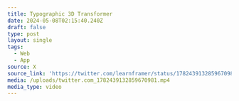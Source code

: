 ```yaml
---
title: Typographic 3D Transformer
date: 2024-05-08T02:15:40.240Z
draft: false
type: post
layout: single
tags:
  - Web
  - App
source: X
source_link: 'https://twitter.com/learnframer/status/1782439132859670981'
media: /uploads/twitter.com_1782439132859670981.mp4
media_type: video
---
```


